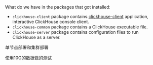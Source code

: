 What do we have in the packages that got installed:

- `clickhouse-client` package contains [clickhouse-client](https://clickhouse.tech/docs/en/interfaces/cli/) application, interactive ClickHouse console client.
- `clickhouse-common` package contains a ClickHouse executable file.
- `clickhouse-server` package contains configuration files to run ClickHouse as a server.





单节点部署和集群部署

使用10G的数据做的测试
